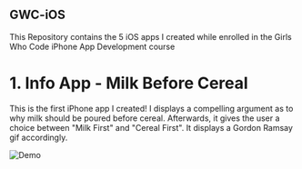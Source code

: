 ## GWC-iOS
This Repository contains the 5 iOS apps I created while enrolled in the Girls Who Code iPhone App Development course

# 1. Info App - Milk Before Cereal
This is the first iPhone app I created! I displays a compelling argument as to why milk should be poured before cereal. Afterwards, it gives the user a choice between "Milk First" and "Cereal First". It displays a Gordon Ramsay gif accordingly.

![Demo](http://www.giphy.com/gifs/LSFDzCLPYENlNJCGZv "Demo")
